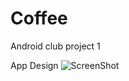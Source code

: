 # Coffee
Android club project 1

App Design
![ScreenShot](https://user-images.githubusercontent.com/7314342/45917883-dce4f180-be9b-11e8-8089-e65988fa1f7d.png)
